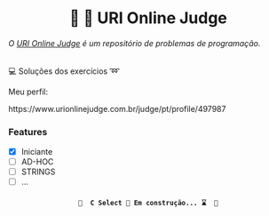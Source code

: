 <h1 align="center">🚀 🚀 URI Online Judge</h1>

<h6> O <a href="https://www.urionlinejudge.com.br/judge/pt">URI Online Judge</a> é um repositório de problemas de programação. </h6>

<p>💻  Soluções dos exercícios ➿ </p>

<p>Meu perfil:</p>

<p>https://www.urionlinejudge.com.br/judge/pt/profile/497987</p>

### Features

- [x] Iniciante
- [ ] AD-HOC
- [ ] STRINGS
- [ ] ...

<h4 align="center"> 
  
	🚧  C Select 🚀 Em construção... ⌛  🚧
</h4>


